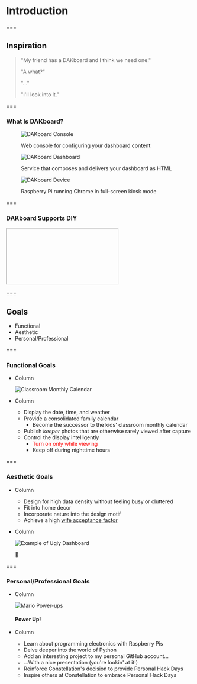 <!-- .slide: id="introduction-introduction" -->
# Introduction

===
<!-- .slide: id="introduction-inspiration" -->
## Inspiration

<style>
    @import url('https://fonts.googleapis.com/css?family=Indie+Flower&display=swap');

    #introduction-inspiration blockquote {
        font-size: larger;
        font-style: normal;
        padding: 40px;
        width: 50%;
    }

    #introduction-inspiration blockquote .wife {
        color: pink;
        text-align: left;
        font-family: 'Indie Flower', cursive;
        font-size: 110%;
    }
    #introduction-inspiration blockquote .wife::before {
        content: 'Wife:';
        display: inline-block;
        margin-right: 0.5em;
    }

    #introduction-inspiration blockquote .me {
        color: lightblue;
        font-family: monospace;
        text-align: right;
    }
    #introduction-inspiration blockquote .me::before {
        content: 'Me:';
        display: inline-block;
        margin-right: 0.5em;
    }
</style>

> "My friend has a DAKboard and I think we need one." <!-- .element: class="wife" -->
>
> "A what?" <!-- .element: class="me" -->
>
> "..." <!-- .element: class="wife" -->
>
> "I'll look into it." <!-- .element: class="me" -->

===
<!-- .slide: id="introduction-dakboard" -->
<!-- markdownlint-disable no-trailing-punctuation -->
### What Is DAKboard?
<!-- markdownlint-enable no-trailing-punctuation -->

<div class="figures equisized">
    <figure class="fragment">
        <p>
            <img alt="DAKboard Console" src="slides/introduction/dakboard-console.png" />
        </p>
        <figcaption>Web console for configuring your dashboard content</figcaption>
    </figure>
    <figure class="fragment">
        <p>
            <img alt="DAKboard Dashboard" src="slides/introduction/dakboard-dashboard.jpg" />
        </p>
        <figcaption>Service that composes and delivers your dashboard as HTML</figcaption>
    </figure>
    <figure class="fragment">
        <p>
            <img alt="DAKboard Device" src="slides/introduction/dakboard-device.jpg" />
        </p>
        <figcaption>Raspberry Pi running Chrome in full-screen kiosk mode</figcaption>
    </figure>
</div>

===
### DAKboard Supports DIY

<iframe class="stretch" data-src="https://blog.dakboard.com/diy-wall-display/"></iframe>

===
<!-- .slide: id="introduction-goals" -->
## Goals

- Functional
- Aesthetic
- Personal/Professional

===
<!-- .slide: class="columns layout" -->
### Functional Goals

- Column

    ![Classroom Monthly Calendar](slides/introduction/classroom-monthly-calendar.jpg)

- Column

    - Display the date, time, and weather
    - Provide a consolidated family calendar
        - Become the successor to the kids' classroom monthly calendar
    - Publish *keeper* photos that are otherwise rarely viewed after capture
    - Control the display intelligently
        - <span style="color: red;">Turn on only while viewing</span>
        - Keep off during nighttime hours

===
<!-- .slide: class="columns layout" id="introduction-aesthetic-goals" -->
### Aesthetic Goals

<style>
 #no-sign {
    font-size: 500px;
    margin-top: -525px;
    position: relative;
    top: -100px;
}
</style>

- Column

    - Design for high data density without feeling busy or cluttered
    - Fit into home decor
    - Incorporate nature into the design motif
    - Achieve a high [wife acceptance factor](https://en.wikipedia.org/wiki/Wife_acceptance_factor)

- Column

    ![Example of Ugly Dashboard](slides/introduction/ugly-dashboard.png)

    🚫<!-- .element: class="fragment fade-in" id="no-sign" -->

===
<!-- .slide: class="columns layout" -->
### Personal/Professional Goals

- Column

    ![Mario Power-ups](slides/introduction/power-ups.png)

    <!-- markdownlint-disable heading-start-left no-trailing-punctuation -->
    #### Power Up!
    <!-- markdownlint-enable heading-start-left no-trailing-punctuation -->

- Column

    - Learn about programming electronics with Raspberry Pis
    - Delve deeper into the world of Python
    - Add an interesting project to my personal GitHub account...
    - ...With a nice presentation (you're lookin' at it!)
    - Reinforce Constellation's decision to provide Personal Hack Days
    - Inspire others at Constellation to embrace Personal Hack Days
